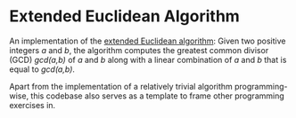 # Extended Euclidean Algorithm
An implementation of the [extended Euclidean algorithm](https://en.wikipedia.org/wiki/Extended_Euclidean_algorithm): Given two positive integers *a* and *b*, the algorithm computes the greatest common divisor (GCD) *gcd(a,b)* of *a* and *b* along with a linear combination of *a* and *b* that is equal to *gcd(a,b)*.

Apart from the implementation of a relatively trivial algorithm programming-wise, this codebase also serves as a template to frame other programming exercises in.
